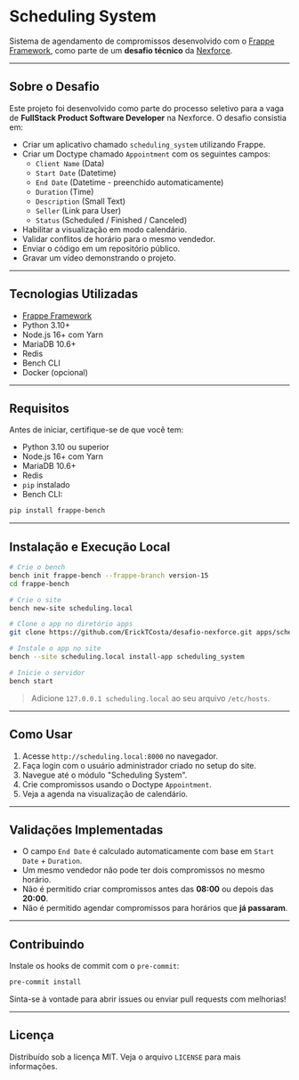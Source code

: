 # Scheduling System

Sistema de agendamento de compromissos desenvolvido com o [Frappe Framework](https://frappeframework.com/), como parte de um **desafio técnico** da [Nexforce](https://www.nexforce.com/).

---

## Sobre o Desafio

Este projeto foi desenvolvido como parte do processo seletivo para a vaga de **FullStack Product Software Developer** na Nexforce. O desafio consistia em:

- Criar um aplicativo chamado `scheduling_system` utilizando Frappe.
- Criar um Doctype chamado `Appointment` com os seguintes campos:
  - `Client Name` (Data)
  - `Start Date` (Datetime)
  - `End Date` (Datetime - preenchido automaticamente)
  - `Duration` (Time)
  - `Description` (Small Text)
  - `Seller` (Link para User)
  - `Status` (Scheduled / Finished / Canceled)
- Habilitar a visualização em modo calendário.
- Validar conflitos de horário para o mesmo vendedor.
- Enviar o código em um repositório público.
- Gravar um vídeo demonstrando o projeto.

---

## Tecnologias Utilizadas

- [Frappe Framework](https://frappeframework.com/)
- Python 3.10+
- Node.js 16+ com Yarn
- MariaDB 10.6+
- Redis
- Bench CLI
- Docker (opcional)

---

## Requisitos

Antes de iniciar, certifique-se de que você tem:

- Python 3.10 ou superior
- Node.js 16+ com Yarn
- MariaDB 10.6+
- Redis
- `pip` instalado
- Bench CLI:

```bash
pip install frappe-bench
```

---

## Instalação e Execução Local

```bash
# Crie o bench
bench init frappe-bench --frappe-branch version-15
cd frappe-bench

# Crie o site
bench new-site scheduling.local

# Clone o app no diretório apps
git clone https://github.com/ErickTCosta/desafio-nexforce.git apps/scheduling_system

# Instale o app no site
bench --site scheduling.local install-app scheduling_system

# Inicie o servidor
bench start
```

> Adicione `127.0.0.1 scheduling.local` ao seu arquivo `/etc/hosts`.

---

## Como Usar

1. Acesse `http://scheduling.local:8000` no navegador.
2. Faça login com o usuário administrador criado no setup do site.
3. Navegue até o módulo "Scheduling System".
4. Crie compromissos usando o Doctype `Appointment`.
5. Veja a agenda na visualização de calendário.

---

## Validações Implementadas

-  O campo `End Date` é calculado automaticamente com base em `Start Date` + `Duration`.
-  Um mesmo vendedor não pode ter dois compromissos no mesmo horário.
-  Não é permitido criar compromissos antes das **08:00** ou depois das **20:00**.
-  Não é permitido agendar compromissos para horários que **já passaram**.

---

## Contribuindo

Instale os hooks de commit com o `pre-commit`:

```bash
pre-commit install
```

Sinta-se à vontade para abrir issues ou enviar pull requests com melhorias!

---

## Licença

Distribuído sob a licença MIT. Veja o arquivo `LICENSE` para mais informações.
